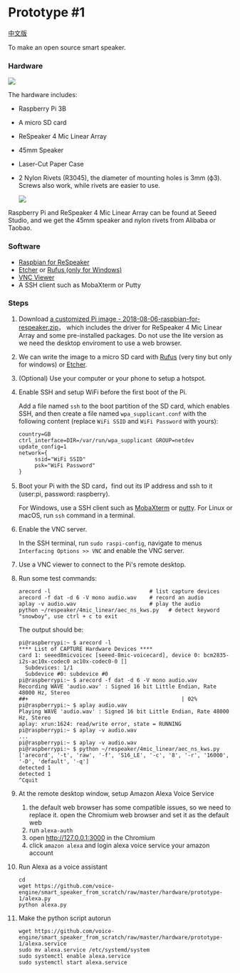 Prototype #1
============

[中文版](zh.md)

To make an open source smart speaker.

### Hardware

![](/img/prototype1.png)

The hardware includes:

+ Raspberry Pi 3B
+ A micro SD card
+ ReSpeaker 4 Mic Linear Array
+ 45mm Speaker
+ Laser-Cut Paper Case
+ 2 Nylon Rivets (R3045), the diameter of mounting holes is 3mm (ф3). Screws also work, while rivets are easier to use.

  ![](/img/nylon_rivet.png)


Raspberry Pi and ReSpeaker 4 Mic Linear Array can be found at Seeed Studio, and we get the 45mm speaker and nylon rivets from Alibaba or Taobao.

### Software
+ [Raspbian for ReSpeaker](https://v2.fangcloud.com/share/7395fd138a1cab496fd4792fe5?folder_id=188000207913&lang=en)
+ [Etcher](https://www.balena.io/etcher/) or [Rufus (only for Windows)](https://rufus.akeo.ie/)
+ [VNC Viewer](https://www.realvnc.com/en/connect/download/viewer/chrome/)
+ A SSH client such as MobaXterm or Putty


### Steps
1. Download [a customized Pi image - 2018-08-06-raspbian-for-respeaker.zip](https://v2.fangcloud.com/share/7395fd138a1cab496fd4792fe5?folder_id=188000207913&lang=en)，
   which includes the driver for ReSpeaker 4 Mic Linear Array and some pre-installed packages. Do not use the lite version as we need the desktop enviroment to use a web browser.

2. We can write the image to a micro SD card with [Rufus](https://rufus.akeo.ie/) (very tiny but only for windows) or [Etcher](https://www.balena.io/etcher/).

3. (Optional) Use your computer or your phone to setup a hotspot.

4. Enable SSH and setup WiFi before the first boot of the Pi.

   Add a file named `ssh` to the boot partition of the SD card, which enables SSH, and then create a file named `wpa_supplicant.conf` with the following content (replace `WiFi SSID` and `WiFi Password` with yours):
   
   ```
   country=GB
   ctrl_interface=DIR=/var/run/wpa_supplicant GROUP=netdev
   update_config=1
   network={
	    ssid="WiFi SSID"
	    psk="WiFi Password"
   }
   ```
   
5. Boot your Pi with the SD card，find out its IP address and ssh to it (user:pi, password: raspberry).

   For Windows, use a SSH client such as [MobaXterm](https://mobaxterm.mobatek.net/) or [putty](https://www.chiark.greenend.org.uk/~sgtatham/putty/latest.html). For Linux or macOS, run `ssh` command in a terminal.


6. Enable the VNC server.

   In the SSH terminal, run `sudo raspi-config`, navigate to menus `Interfacing Options >> VNC` and enable the VNC server.

   
7. Use a VNC viewer to connect to the Pi's remote desktop.

8. Run some test commands:

   ```
   arecord -l                               # list capture devices
   arecord -f dat -d 6 -V mono audio.wav    # record an audio
   aplay -v audio.wav                       # play the audio
   python ~/respeaker/4mic_linear/aec_ns_kws.py   # detect keyword "snowboy", use ctrl + c to exit
   ```

   The output should be:

   ```
   pi@raspberrypi:~ $ arecord -l
   **** List of CAPTURE Hardware Devices ****
   card 1: seeed8micvoicec [seeed-8mic-voicecard], device 0: bcm2835-i2s-ac10x-codec0 ac10x-codec0-0 []
     Subdevices: 1/1
     Subdevice #0: subdevice #0
   pi@raspberrypi:~ $ arecord -f dat -d 6 -V mono audio.wav
   Recording WAVE 'audio.wav' : Signed 16 bit Little Endian, Rate 48000 Hz, Stereo
   ##+                                                | 02%
   pi@raspberrypi:~ $ aplay audio.wav
   Playing WAVE 'audio.wav' : Signed 16 bit Little Endian, Rate 48000 Hz, Stereo
   aplay: xrun:1624: read/write error, state = RUNNING
   pi@raspberrypi:~ $ aplay -v audio.wav
   ...
   pi@raspberrypi:~ $ aplay -v audio.wav
   pi@raspberrypi:~ $ python ~/respeaker/4mic_linear/aec_ns_kws.py
   ['arecord', '-t', 'raw', '-f', 'S16_LE', '-c', '8', '-r', '16000', '-D', 'default', '-q']
   detected 1
   detected 1
   ^Cquit
   ```

9. At the remote desktop window, setup Amazon Alexa Voice Service
   
   
   1. the default web browser has some compatible issues, so we need to replace it. open the Chromium web browser and set it as the default web
   2. run `alexa-auth`
   3. open http://127.0.0.1:3000 in the Chromium
   4. click `amazon alexa` and login alexa voice service your amazon account

10. Run Alexa as a voice assistant

    ```
    cd
    wget https://github.com/voice-engine/smart_speaker_from_scratch/raw/master/hardware/prototype-1/alexa.py
    python alexa.py
    ```

11. Make the python script autorun

    ```
    wget https://github.com/voice-engine/smart_speaker_from_scratch/raw/master/hardware/prototype-1/alexa.service
    sudo mv alexa.service /etc/systemd/system
    sudo systemctl enable alexa.service
    sudo systemctl start alexa.service
    ```
 